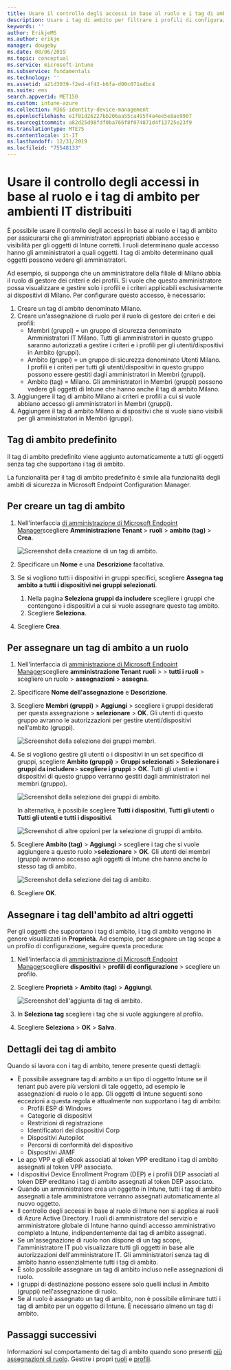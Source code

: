 ```yaml
---
title: Usare il controllo degli accessi in base al ruolo e i tag di ambito per distribuirlo in Intune | Microsoft Docs
description: Usare i tag di ambito per filtrare i profili di configurazione in base a ruoli specifici.
keywords: ''
author: ErikjeMS
ms.author: erikje
manager: dougeby
ms.date: 08/06/2019
ms.topic: conceptual
ms.service: microsoft-intune
ms.subservice: fundamentals
ms.technology: ''
ms.assetid: a21d3039-f2ed-4f43-b6fa-d00c071edbc4
ms.suite: ems
search.appverid: MET150
ms.custom: intune-azure
ms.collection: M365-identity-device-management
ms.openlocfilehash: e1f81d26227bb206aa55ca495f4a4ee5e8ae9907
ms.sourcegitcommit: a82d25d98fdf0ba766f8f074871d4f13725e23f9
ms.translationtype: MTE75
ms.contentlocale: it-IT
ms.lasthandoff: 12/31/2019
ms.locfileid: "75548133"
---
```

# <a name="use-role-based-access-control-rbac-and-scope-tags-for-distributed-it"></a>Usare il controllo degli accessi in base al ruolo e i tag di ambito per ambienti IT distribuiti

È possibile usare il controllo degli accessi in base al ruolo e i tag di ambito per assicurarsi che gli amministratori appropriati abbiano accesso e visibilità per gli oggetti di Intune corretti. I ruoli determinano quale accesso hanno gli amministratori a quali oggetti. I tag di ambito determinano quali oggetti possono vedere gli amministratori.

Ad esempio, si supponga che un amministratore della filiale di Milano abbia il ruolo di gestore dei criteri e dei profili. Si vuole che questo amministratore possa visualizzare e gestire solo i profili e i criteri applicabili esclusivamente ai dispositivi di Milano. Per configurare questo accesso, è necessario:

1. Creare un tag di ambito denominato Milano.
2. Creare un'assegnazione di ruolo per il ruolo di gestore dei criteri e dei profili: 
    - Membri (gruppi) = un gruppo di sicurezza denominato Amministratori IT Milano. Tutti gli amministratori in questo gruppo saranno autorizzati a gestire i criteri e i profili per gli utenti/dispositivi in Ambito (gruppi).
    - Ambito (gruppi) = un gruppo di sicurezza denominato Utenti Milano. I profili e i criteri per tutti gli utenti/dispositivi in questo gruppo possono essere gestiti dagli amministratori in Membri (gruppi). 
    - Ambito (tag) = Milano. Gli amministratori in Membri (gruppi) possono vedere gli oggetti di Intune che hanno anche il tag di ambito Milano.
3. Aggiungere il tag di ambito Milano ai criteri e profili a cui si vuole abbiano accesso gli amministratori in Membri (gruppi).
4. Aggiungere il tag di ambito Milano ai dispositivi che si vuole siano visibili per gli amministratori in Membri (gruppi). 

## <a name="default-scope-tag"></a>Tag di ambito predefinito
Il tag di ambito predefinito viene aggiunto automaticamente a tutti gli oggetti senza tag che supportano i tag di ambito.

La funzionalità per il tag di ambito predefinito è simile alla funzionalità degli ambiti di sicurezza in Microsoft Endpoint Configuration Manager. 

## <a name="to-create-a-scope-tag"></a>Per creare un tag di ambito

1. Nell'interfaccia [di amministrazione di Microsoft Endpoint Manager](https://go.microsoft.com/fwlink/?linkid=2109431)scegliere **Amministrazione Tenant** > **ruoli** > **ambito (tag)**  > **Crea**.

    ![Screenshot della creazione di un tag di ambito.](./media/scope-tags/create-scope-tag.png)

2. Specificare un **Nome** e una **Descrizione** facoltativa.
3. Se si vogliono tutti i dispositivi in gruppi specifici, scegliere **Assegna tag ambito a tutti i dispositivi nei gruppi selezionati**.
    1. Nella pagina **Seleziona gruppi da includere** scegliere i gruppi che contengono i dispositivi a cui si vuole assegnare questo tag ambito.
    2. Scegliere **Seleziona**.
4. Scegliere **Crea**.

## <a name="to-assign-a-scope-tag-to-a-role"></a>Per assegnare un tag di ambito a un ruolo

1. Nell'interfaccia di [amministrazione di Microsoft Endpoint Manager](https://go.microsoft.com/fwlink/?linkid=2109431)scegliere **amministrazione Tenant** **ruoli** >  > **tutti i ruoli** > scegliere un ruolo > **assegnazioni** > **assegna**.
2. Specificare **Nome dell'assegnazione** e **Descrizione**.
3. Scegliere **Membri (gruppi)**  > **Aggiungi** > scegliere i gruppi desiderati per questa assegnazione > **selezionare** > **OK**. Gli utenti di questo gruppo avranno le autorizzazioni per gestire utenti/dispositivi nell'ambito (gruppi).

    ![Screenshot della selezione dei gruppi membri.](./media/scope-tags/select-member-groups.png)

4. Se si vogliono gestire gli utenti o i dispositivi in un set specifico di gruppi, scegliere **Ambito (gruppi)**  > **Gruppi selezionati** > **Selezionare i gruppi da includere**> **scegliere i gruppi** > **OK**. Tutti gli utenti e i dispositivi di questo gruppo verranno gestiti dagli amministratori nei membri (gruppo).

    ![Screenshot della selezione dei gruppi di ambito.](./media/scope-tags/select-scope-groups.png)

    In alternativa, è possibile scegliere **Tutti i dispositivi**, **Tutti gli utenti** o **Tutti gli utenti e tutti i dispositivi**.

    ![Screenshot di altre opzioni per la selezione di gruppi di ambito.](./media/scope-tags/scope-group-other-options.png)
    
5. Scegliere **Ambito (tag)**  > **Aggiungi** > scegliere i tag che si vuole aggiungere a questo ruolo >**selezionare** > **OK**. Gli utenti dei membri (gruppi) avranno accesso agli oggetti di Intune che hanno anche lo stesso tag di ambito.

    ![Screenshot della selezione dei tag di ambito.](./media/scope-tags/select-scope-tags.png)

6. Scegliere **OK**. 

## <a name="assign-scope-tags-to-other-objects"></a>Assegnare i tag dell'ambito ad altri oggetti

Per gli oggetti che supportano i tag di ambito, i tag di ambito vengono in genere visualizzati in **Proprietà**. Ad esempio, per assegnare un tag scope a un profilo di configurazione, seguire questa procedura:

1. Nell'interfaccia di [amministrazione di Microsoft Endpoint Manager](https://go.microsoft.com/fwlink/?linkid=2109431)scegliere **dispositivi** > **profili di configurazione** > scegliere un profilo.

2. Scegliere **Proprietà** > **Ambito (tag)**  > **Aggiungi**.

    ![Screenshot dell'aggiunta di tag di ambito.](./media/scope-tags/add-scope-tags.png)

3. In **Seleziona tag** scegliere i tag che si vuole aggiungere al profilo.
4. Scegliere **Seleziona** > **OK** > **Salva**.


## <a name="scope-tag-details"></a>Dettagli dei tag di ambito
Quando si lavora con i tag di ambito, tenere presente questi dettagli: 

- È possibile assegnare tag di ambito a un tipo di oggetto Intune se il tenant può avere più versioni di tale oggetto, ad esempio le assegnazioni di ruolo o le app.
  Gli oggetti di Intune seguenti sono eccezioni a questa regola e attualmente non supportano i tag di ambito:
    - Profili ESP di Windows
    - Categorie di dispositivi
    - Restrizioni di registrazione
    - Identificatori dei dispositivi Corp
    - Dispositivi Autopilot
    - Percorsi di conformità del dispositivo
    - Dispositivi JAMF
- Le app VPP e gli eBook associati al token VPP ereditano i tag di ambito assegnati al token VPP associato.
- I dispositivi Device Enrollment Program (DEP) e i profili DEP associati al token DEP ereditano i tag di ambito assegnati al token DEP associato.
- Quando un amministratore crea un oggetto in Intune, tutti i tag di ambito assegnati a tale amministratore verranno assegnati automaticamente al nuovo oggetto.
- Il controllo degli accessi in base al ruolo di Intune non si applica ai ruoli di Azure Active Directory. I ruoli di amministratore del servizio e amministratore globale di Intune hanno quindi accesso amministrativo completo a Intune, indipendentemente dai tag di ambito assegnati.
- Se un'assegnazione di ruolo non dispone di un tag scope, l'amministratore IT può visualizzare tutti gli oggetti in base alle autorizzazioni dell'amministratore IT. Gli amministratori senza tag di ambito hanno essenzialmente tutti i tag di ambito.
- È solo possibile assegnare un tag di ambito incluso nelle assegnazioni di ruolo.
- I gruppi di destinazione possono essere solo quelli inclusi in Ambito (gruppi) nell'assegnazione di ruolo.
- Se al ruolo è assegnato un tag di ambito, non è possibile eliminare tutti i tag di ambito per un oggetto di Intune. È necessario almeno un tag di ambito.

## <a name="next-steps"></a>Passaggi successivi

Informazioni sul comportamento dei tag di ambito quando sono presenti [più assegnazioni di ruolo](role-based-access-control.md#multiple-role-assignments).
Gestire i propri [ruoli](role-based-access-control.md) e [profili](../configuration/device-profile-assign.md).
